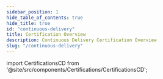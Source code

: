 ```yaml
---
sidebar_position: 1
hide_table_of_contents: true
hide_title: true
id: "continuous-delivery"
title: Certification Overview
description: Continuous Delivery Certification Overview
slug: "/continuous-delivery"
---
```


<!-- Custom component -->

import CertificationsCD from '@site/src/components/Certifications/CertificationsCD';

<CertificationsCD />
